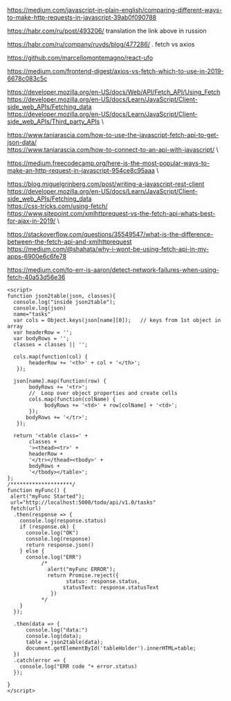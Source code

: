 <https://medium.com/javascript-in-plain-english/comparing-different-ways-to-make-http-requests-in-javascript-39ab0f090788>

<https://habr.com/ru/post/493206/> translation the link above in russion

<https://habr.com/ru/company/ruvds/blog/477286/> .  fetch vs axios

<https://github.com/marcellomontemagno/react-ufo>

<https://medium.com/frontend-digest/axios-vs-fetch-which-to-use-in-2019-6678c083c5c>

<https://developer.mozilla.org/en-US/docs/Web/API/Fetch_API/Using_Fetch> \
<https://developer.mozilla.org/en-US/docs/Learn/JavaScript/Client-side_web_APIs/Fetching_data> \
<https://developer.mozilla.org/en-US/docs/Learn/JavaScript/Client-side_web_APIs/Third_party_APIs> \

<https://www.taniarascia.com/how-to-use-the-javascript-fetch-api-to-get-json-data/> \
<https://www.taniarascia.com/how-to-connect-to-an-api-with-javascript/> \

<https://medium.freecodecamp.org/here-is-the-most-popular-ways-to-make-an-http-request-in-javascript-954ce8c95aaa> \

<https://blog.miguelgrinberg.com/post/writing-a-javascript-rest-client> \
<https://developer.mozilla.org/en-US/docs/Learn/JavaScript/Client-side_web_APIs/Fetching_data> \
<https://css-tricks.com/using-fetch/> \
<https://www.sitepoint.com/xmlhttprequest-vs-the-fetch-api-whats-best-for-ajax-in-2019/> \

<https://stackoverflow.com/questions/35549547/what-is-the-difference-between-the-fetch-api-and-xmlhttprequest> \
<https://medium.com/@shahata/why-i-wont-be-using-fetch-api-in-my-apps-6900e6c6fe78> 


<https://medium.com/to-err-is-aaron/detect-network-failures-when-using-fetch-40a53d56e36>

```
<script>
function json2table(json, classes){
  console.log("inside json2table");
  console.log(json)
  name="tasks"
  var cols = Object.keys(json[name][0]);   // keys from 1st object in array
  var headerRow = '';
  var bodyRows = '';
  classes = classes || '';

  cols.map(function(col) {
       headerRow += '<th>' + col + '</th>';
   });

  json[name].map(function(row) {
       bodyRows += '<tr>';
       //  Loop over object properties and create cells
       cols.map(function(colName) {
            bodyRows += '<td>' + row[colName] + '<td>';
       });
      bodyRows += '</tr>';
   });

  return '<table class=' +
       classes +
       '><thead><tr>' +
       headerRow +
       '</tr></thead><tbody>' +
       bodyRows +
       '</tbody></table>';
};
/********************/
function myFunc() {
 alert("myFunc Started");
 url="http://localhost:5000/todo/api/v1.0/tasks"
 fetch(url)
  .then(response => {
    console.log(response.status)
    if (response.ok) {
      console.log("OK")
      console.log(response)
      return response.json()
    } else {
      console.log("ERR")
           /* 
             alert("myFunc ERROR");
             return Promise.reject({
                   status: response.status,
                  statusText: response.statusText
              })
           */
    }
  });

  .then(data => {
      console.log("data:")
      console.log(data);
      table = json2table(data);
      document.getElementById('tableHolder').innerHTML=table;
  })
  .catch(error => {
    console.log("ERR code "+ error.status)
  });

}  
</script>  
```

